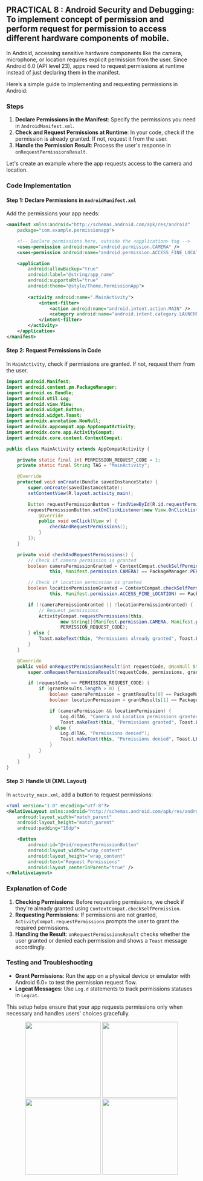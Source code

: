 ## PRACTICAL 8 : Android Security and Debugging: To implement concept of permission and perform request for permission to access different hardware components of mobile.

In Android, accessing sensitive hardware components like the camera, microphone, or location requires explicit permission from the user. Since Android 6.0 (API level 23), apps need to request permissions at runtime instead of just declaring them in the manifest.

Here’s a simple guide to implementing and requesting permissions in Android:

### Steps

1. **Declare Permissions in the Manifest**: Specify the permissions you need in `AndroidManifest.xml`.
2. **Check and Request Permissions at Runtime**: In your code, check if the permission is already granted. If not, request it from the user.
3. **Handle the Permission Result**: Process the user's response in `onRequestPermissionsResult`.

Let's create an example where the app requests access to the camera and location.

### Code Implementation

#### Step 1: Declare Permissions in `AndroidManifest.xml`

Add the permissions your app needs:

```xml
<manifest xmlns:android="http://schemas.android.com/apk/res/android"
    package="com.example.permissionapp">

    <!-- Declare permissions here, outside the <application> tag -->
    <uses-permission android:name="android.permission.CAMERA" />
    <uses-permission android:name="android.permission.ACCESS_FINE_LOCATION" />

    <application
        android:allowBackup="true"
        android:label="@string/app_name"
        android:supportsRtl="true"
        android:theme="@style/Theme.PermissionApp">
        
        <activity android:name=".MainActivity">
            <intent-filter>
                <action android:name="android.intent.action.MAIN" />
                <category android:name="android.intent.category.LAUNCHER" />
            </intent-filter>
        </activity>
    </application>
</manifest>

```

#### Step 2: Request Permissions in Code

In `MainActivity`, check if permissions are granted. If not, request them from the user.

```java
import android.Manifest;
import android.content.pm.PackageManager;
import android.os.Bundle;
import android.util.Log;
import android.view.View;
import android.widget.Button;
import android.widget.Toast;
import androidx.annotation.NonNull;
import androidx.appcompat.app.AppCompatActivity;
import androidx.core.app.ActivityCompat;
import androidx.core.content.ContextCompat;

public class MainActivity extends AppCompatActivity {

    private static final int PERMISSION_REQUEST_CODE = 1;
    private static final String TAG = "MainActivity";

    @Override
    protected void onCreate(Bundle savedInstanceState) {
        super.onCreate(savedInstanceState);
        setContentView(R.layout.activity_main);

        Button requestPermissionButton = findViewById(R.id.requestPermissionButton);
        requestPermissionButton.setOnClickListener(new View.OnClickListener() {
            @Override
            public void onClick(View v) {
                checkAndRequestPermissions();
            }
        });
    }

    private void checkAndRequestPermissions() {
        // Check if camera permission is granted
        boolean cameraPermissionGranted = ContextCompat.checkSelfPermission(
                this, Manifest.permission.CAMERA) == PackageManager.PERMISSION_GRANTED;

        // Check if location permission is granted
        boolean locationPermissionGranted = ContextCompat.checkSelfPermission(
                this, Manifest.permission.ACCESS_FINE_LOCATION) == PackageManager.PERMISSION_GRANTED;

        if (!cameraPermissionGranted || !locationPermissionGranted) {
            // Request permissions
            ActivityCompat.requestPermissions(this,
                    new String[]{Manifest.permission.CAMERA, Manifest.permission.ACCESS_FINE_LOCATION},
                    PERMISSION_REQUEST_CODE);
        } else {
            Toast.makeText(this, "Permissions already granted", Toast.LENGTH_SHORT).show();
        }
    }

    @Override
    public void onRequestPermissionsResult(int requestCode, @NonNull String[] permissions, @NonNull int[] grantResults) {
        super.onRequestPermissionsResult(requestCode, permissions, grantResults);

        if (requestCode == PERMISSION_REQUEST_CODE) {
            if (grantResults.length > 0) {
                boolean cameraPermission = grantResults[0] == PackageManager.PERMISSION_GRANTED;
                boolean locationPermission = grantResults[1] == PackageManager.PERMISSION_GRANTED;

                if (cameraPermission && locationPermission) {
                    Log.d(TAG, "Camera and Location permissions granted");
                    Toast.makeText(this, "Permissions granted", Toast.LENGTH_SHORT).show();
                } else {
                    Log.d(TAG, "Permissions denied");
                    Toast.makeText(this, "Permissions denied", Toast.LENGTH_SHORT).show();
                }
            }
        }
    }
}
```

#### Step 3: Handle UI (XML Layout)

In `activity_main.xml`, add a button to request permissions:

```xml
<?xml version="1.0" encoding="utf-8"?>
<RelativeLayout xmlns:android="http://schemas.android.com/apk/res/android"
    android:layout_width="match_parent"
    android:layout_height="match_parent"
    android:padding="16dp">

    <Button
        android:id="@+id/requestPermissionButton"
        android:layout_width="wrap_content"
        android:layout_height="wrap_content"
        android:text="Request Permissions"
        android:layout_centerInParent="true" />
</RelativeLayout>
```

### Explanation of Code

1. **Checking Permissions**: Before requesting permissions, we check if they're already granted using `ContextCompat.checkSelfPermission`.
2. **Requesting Permissions**: If permissions are not granted, `ActivityCompat.requestPermissions` prompts the user to grant the required permissions.
3. **Handling the Result**: `onRequestPermissionsResult` checks whether the user granted or denied each permission and shows a `Toast` message accordingly.

### Testing and Troubleshooting

- **Grant Permissions**: Run the app on a physical device or emulator with Android 6.0+ to test the permission request flow.
- **Logcat Messages**: Use `Log.d` statements to track permissions statuses in `Logcat`.

This setup helps ensure that your app requests permissions only when necessary and handles users' choices gracefully.

<p align="center">
<img src ="https://github.com/natasha-dhingra/M_A_D-Mobile-Application-and-Development/blob/master/Batch%202021-2025/2203919/prac8.jpg?raw=true" width="200">
<img src="https://github.com/natasha-dhingra/M_A_D-Mobile-Application-and-Development/blob/master/Batch%202021-2025/2203919/prac8.2.jpg?raw=true" width="200">
<img src="https://github.com/natasha-dhingra/M_A_D-Mobile-Application-and-Development/blob/master/Batch%202021-2025/2203919/prac8.3.jpg?raw=true" width="200">
<img src="https://github.com/natasha-dhingra/M_A_D-Mobile-Application-and-Development/blob/master/Batch%202021-2025/2203919/prac8.4.jpg?raw=true" width="200">
</p>
